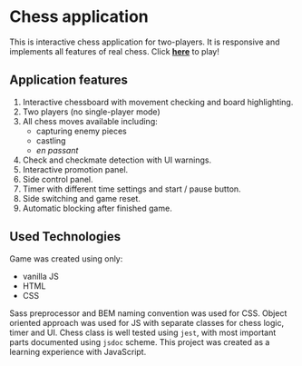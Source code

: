 # Chess application

This is interactive chess application for two-players. It is responsive and implements all features of real chess. Click [**here**](https://kbonna.github.io/chess-app-plain-js/) to play!

## Application features

1. Interactive chessboard with movement checking and board highlighting. 
2. Two players (no single-player mode)
3. All chess moves available including:
	- capturing enemy pieces
	- castling
	- *en passant*
4. Check and checkmate detection with UI warnings.
5. Interactive promotion panel.
6. Side control panel.
7. Timer with different time settings and start / pause button.
8. Side switching and game reset.
9. Automatic blocking after finished game.


## Used Technologies

Game was created using only:

- vanilla JS
- HTML 
- CSS

Sass preprocessor and BEM naming convention was used for CSS. Object oriented approach was used for JS with separate classes for chess logic, timer and UI. Chess class is well tested using `jest`, with most important parts documented using `jsdoc` scheme. This project was created as a learning experience with JavaScript.

